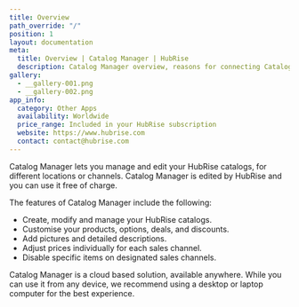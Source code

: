 ```yaml
---
title: Overview
path_override: "/"
position: 1
layout: documentation
meta:
  title: Overview | Catalog Manager | HubRise
  description: Catalog Manager overview, reasons for connecting Catalog Manager to HubRise and summary of integrated features. Create and manage catalogs and product details.
gallery:
  - __gallery-001.png
  - __gallery-002.png
app_info:
  category: Other Apps
  availability: Worldwide
  price_range: Included in your HubRise subscription
  website: https://www.hubrise.com
  contact: contact@hubrise.com
---
```


Catalog Manager lets you manage and edit your HubRise catalogs, for different locations or channels.
Catalog Manager is edited by HubRise and you can use it free of charge.

The features of Catalog Manager include the following:

- Create, modify and manage your HubRise catalogs.
- Customise your products, options, deals, and discounts.
- Add pictures and detailed descriptions.
- Adjust prices individually for each sales channel.
- Disable specific items on designated sales channels.

Catalog Manager is a cloud based solution, available anywhere. While you can use it from any device, we recommend using a desktop or laptop computer for the best experience.
